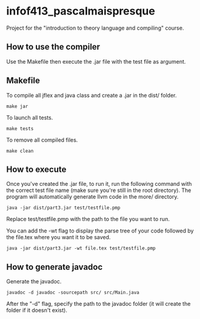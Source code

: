# infof413_pascalmaispresque

Project for the "introduction to theory language and compiling" course.

## How to use the compiler

Use the Makefile then execute the .jar file with the test file as argument.

## Makefile

 To compile all jflex and java class and create a .jar in the dist/ folder.

 ```shell
make jar
```

To launch all tests.

 ```shell
make tests
```

To remove all compiled files.

 ```shell
make clean
```

## How to execute

Once you've created the .jar file, to run it, run the following command with the correct test file name (make sure you're still in the root directory). The program will automatically generate llvm code in the more/ directory.

```shell
java -jar dist/part3.jar test/testfile.pmp 
```

Replace test/testfile.pmp with the path to the file you want to run.

You can add the -wt flag to display the parse tree of your code followed by the file.tex where you want it to be saved.

```shell
java -jar dist/part3.jar -wt file.tex test/testfile.pmp
```

## How to generate javadoc

Generate the javadoc.

```shell
javadoc -d javadoc -sourcepath src/ src/Main.java
```

After the "-d" flag, specify the path to the javadoc folder (it will create the folder if it doesn't exist).
